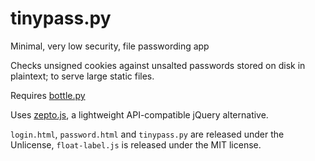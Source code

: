 tinypass.py
===========

Minimal, very low security, file passwording app

Checks unsigned cookies against unsalted passwords stored on disk
in plaintext; to serve large static files.

Requires [bottle.py](http://bottlepy.org/)

Uses [zepto.js](http://zeptojs.com/), a lightweight API-compatible jQuery alternative.

`login.html`, `password.html` and `tinypass.py` are released under the Unlicense, `float-label.js` is released under the MIT license.
